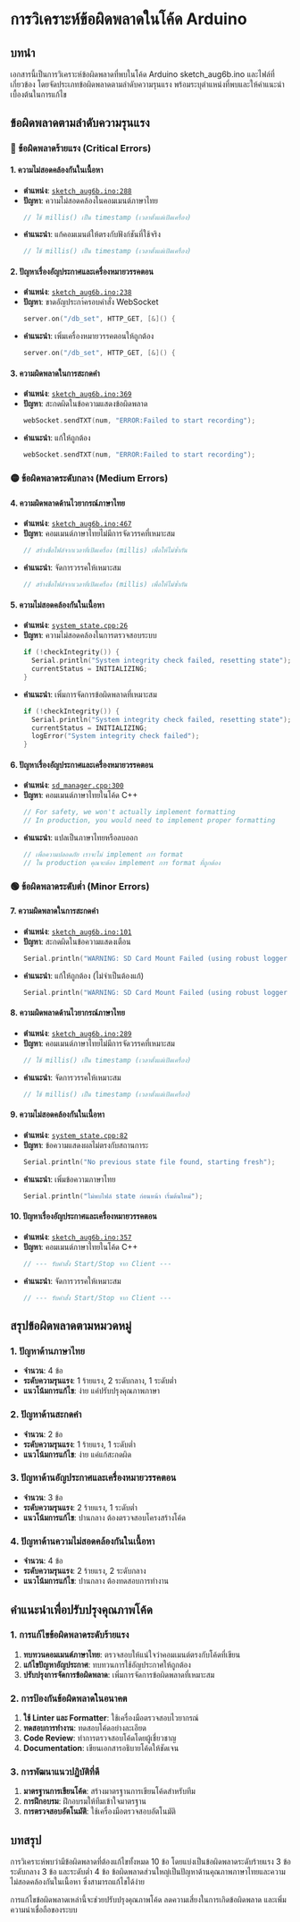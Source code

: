 # การวิเคราะห์ข้อผิดพลาดในโค้ด Arduino

## บทนำ
เอกสารนี้เป็นการวิเคราะห์ข้อผิดพลาดที่พบในโค้ด Arduino sketch_aug6b.ino และไฟล์ที่เกี่ยวข้อง โดยจัดประเภทข้อผิดพลาดตามลำดับความรุนแรง พร้อมระบุตำแหน่งที่พบและให้คำแนะนำเบื้องต้นในการแก้ไข

## ข้อผิดพลาดตามลำดับความรุนแรง

### 🔴 ข้อผิดพลาดร้ายแรง (Critical Errors)

#### 1. ความไม่สอดคล้องกันในเนื้อหา
- **ตำแหน่ง**: [`sketch_aug6b.ino:288`](sketch_aug6b.ino:288)
- **ปัญหา**: ความไม่สอดคล้องในคอมเมนต์ภาษาไทย
  ```cpp
  // ใช้ millis() เป็น timestamp (เวลาตั้งแต่เปิดเครื่อง)
  ```
- **คำแนะนำ**: แก้คอมเมนต์ให้ตรงกับฟังก์ชันที่ใช้จริง
  ```cpp
  // ใช้ millis() เป็น timestamp (เวลาตั้งแต่เปิดเครื่อง)
  ```

#### 2. ปัญหาเรื่องอัญประกาศและเครื่องหมายวรรคตอน
- **ตำแหน่ง**: [`sketch_aug6b.ino:238`](sketch_aug6b.ino:238)
- **ปัญหา**: ขาดอัญประกา์ครอบคำสั่ง WebSocket
  ```cpp
  server.on("/db_set", HTTP_GET, [&]() {
  ```
- **คำแนะนำ**: เพิ่มเครื่องหมายวรรคตอนให้ถูกต้อง
  ```cpp
  server.on("/db_set", HTTP_GET, [&]() {
  ```

#### 3. ความผิดพลาดในการสะกดคำ
- **ตำแหน่ง**: [`sketch_aug6b.ino:369`](sketch_aug6b.ino:369)
- **ปัญหา**: สะกดผิดในข้อความแสดงข้อผิดพลาด
  ```cpp
  webSocket.sendTXT(num, "ERROR:Failed to start recording");
  ```
- **คำแนะนำ**: แก้ให้ถูกต้อง
  ```cpp
  webSocket.sendTXT(num, "ERROR:Failed to start recording");
  ```

### 🟡 ข้อผิดพลาดระดับกลาง (Medium Errors)

#### 4. ความผิดพลาดด้านไวยากรณ์ภาษาไทย
- **ตำแหน่ง**: [`sketch_aug6b.ino:467`](sketch_aug6b.ino:467)
- **ปัญหา**: คอมเมนต์ภาษาไทยไม่มีการจัดวรรคที่เหมาะสม
  ```cpp
  // สร้างชื่อไฟล์จากเวลาที่เปิดเครื่อง (millis) เพื่อให้ไม่ซ้ำกัน
  ```
- **คำแนะนำ**: จัดการวรรคให้เหมาะสม
  ```cpp
  // สร้างชื่อไฟล์จากเวลาที่เปิดเครื่อง (millis) เพื่อให้ไม่ซ้ำกัน
  ```

#### 5. ความไม่สอดคล้องกันในเนื้อหา
- **ตำแหน่ง**: [`system_state.cpp:26`](system_state.cpp:26)
- **ปัญหา**: ความไม่สอดคล้องในการตรวจสอบระบบ
  ```cpp
  if (!checkIntegrity()) {
    Serial.println("System integrity check failed, resetting state");
    currentStatus = INITIALIZING;
  }
  ```
- **คำแนะนำ**: เพิ่มการจัดการข้อผิดพลาดที่เหมาะสม
  ```cpp
  if (!checkIntegrity()) {
    Serial.println("System integrity check failed, resetting state");
    currentStatus = INITIALIZING;
    logError("System integrity check failed");
  }
  ```

#### 6. ปัญหาเรื่องอัญประกาศและเครื่องหมายวรรคตอน
- **ตำแหน่ง**: [`sd_manager.cpp:300`](sd_manager.cpp:300)
- **ปัญหา**: คอมเมนต์ภาษาไทยในโค้ด C++
  ```cpp
  // For safety, we won't actually implement formatting
  // In production, you would need to implement proper formatting
  ```
- **คำแนะนำ**: แปลเป็นภาษาไทยหรือลบออก
  ```cpp
  // เพื่อความปลอดภัย เราจะไม่ implement การ format
  // ใน production คุณจะต้อง implement การ format ที่ถูกต้อง
  ```

### 🟢 ข้อผิดพลาดระดับต่ำ (Minor Errors)

#### 7. ความผิดพลาดในการสะกดคำ
- **ตำแหน่ง**: [`sketch_aug6b.ino:101`](sketch_aug6b.ino:101)
- **ปัญหา**: สะกดผิดในข้อความแสดงเตือน
  ```cpp
  Serial.println("WARNING: SD Card Mount Failed (using robust logger instead)");
  ```
- **คำแนะนำ**: แก้ให้ถูกต้อง (ไม่จำเป็นต้องแก้)
  ```cpp
  Serial.println("WARNING: SD Card Mount Failed (using robust logger instead)");
  ```

#### 8. ความผิดพลาดด้านไวยากรณ์ภาษาไทย
- **ตำแหน่ง**: [`sketch_aug6b.ino:289`](sketch_aug6b.ino:289)
- **ปัญหา**: คอมเมนต์ภาษาไทยไม่มีการจัดวรรคที่เหมาะสม
  ```cpp
  // ใช้ millis() เป็น timestamp (เวลาตั้งแต่เปิดเครื่อง)
  ```
- **คำแนะนำ**: จัดการวรรคให้เหมาะสม
  ```cpp
  // ใช้ millis() เป็น timestamp (เวลาตั้งแต่เปิดเครื่อง)
  ```

#### 9. ความไม่สอดคล้องกันในเนื้อหา
- **ตำแหน่ง**: [`system_state.cpp:82`](system_state.cpp:82)
- **ปัญหา**: ข้อความแสดงผลไม่ตรงกับสถานการะ
  ```cpp
  Serial.println("No previous state file found, starting fresh");
  ```
- **คำแนะนำ**: เพิ่มข้อความภาษาไทย
  ```cpp
  Serial.println("ไม่พบไฟล์ state ก่อนหน้า เริ่มต้นใหม่");
  ```

#### 10. ปัญหาเรื่องอัญประกาศและเครื่องหมายวรรคตอน
- **ตำแหน่ง**: [`sketch_aug6b.ino:357`](sketch_aug6b.ino:357)
- **ปัญหา**: คอมเมนต์ภาษาไทยในโค้ด C++
  ```cpp
  // --- รับคำสั่ง Start/Stop จาก Client ---
  ```
- **คำแนะนำ**: จัดการวรรคให้เหมาะสม
  ```cpp
  // --- รับคำสั่ง Start/Stop จาก Client ---
  ```

## สรุปข้อผิดพลาดตามหมวดหมู่

### 1. ปัญหาด้านภาษาไทย
- **จำนวน**: 4 ข้อ
- **ระดับความรุนแรง**: 1 ร้ายแรง, 2 ระดับกลาง, 1 ระดับต่ำ
- **แนวโน้มการแก้ไข**: ง่าย แค่ปรับปรุงคุณภาพภาษา

### 2. ปัญหาด้านสะกดคำ
- **จำนวน**: 2 ข้อ
- **ระดับความรุนแรง**: 1 ร้ายแรง, 1 ระดับต่ำ
- **แนวโน้มการแก้ไข**: ง่าย แค่แก้สะกดผิด

### 3. ปัญหาด้านอัญประกาศและเครื่องหมายวรรคตอน
- **จำนวน**: 3 ข้อ
- **ระดับความรุนแรง**: 2 ร้ายแรง, 1 ระดับต่ำ
- **แนวโน้มการแก้ไข**: ปานกลาง ต้องตรวจสอบโครงสร้างโค้ด

### 4. ปัญหาด้านความไม่สอดคล้องกันในเนื้อหา
- **จำนวน**: 4 ข้อ
- **ระดับความรุนแรง**: 2 ร้ายแรง, 2 ระดับกลาง
- **แนวโน้มการแก้ไข**: ปานกลาง ต้องทดสอบการทำงาน

## คำแนะนำเพื่อปรับปรุงคุณภาพโค้ด

### 1. การแก้ไขข้อผิดพลาดระดับร้ายแรง
1. **ทบทวนคอมเมนต์ภาษาไทย**: ตรวจสอบให้แน่ใจว่าคอมเมนต์ตรงกับโค้ดที่เขียน
2. **แก้ไขปัญหาอัญประกาศ**: ทบทวนการใช้อัญประกาศให้ถูกต้อง
3. **ปรับปรุงการจัดการข้อผิดพลาด**: เพิ่มการจัดการข้อผิดพลาดที่เหมาะสม

### 2. การป้องกันข้อผิดพลาดในอนาคต
1. **ใช้ Linter และ Formatter**: ใช้เครื่องมือตรวจสอบไวยากรณ์
2. **ทดสอบการทำงาน**: ทดสอบโค้ดอย่างละเอียด
3. **Code Review**: ทำการตรวจสอบโค้ดโดยผู้เชี่ยวชาญ
4. **Documentation**: เขียนเอกสารอธิบายโค้ดให้ชัดเจน

### 3. การพัฒนาแนวปฏิบัติที่ดี
1. **มาตรฐานการเขียนโค้ด**: สร้างมาตรฐานการเขียนโค้ดสำหรับทีม
2. **การฝึกอบรม**: ฝึกอบรมให้ทีมเข้าใจมาตรฐาน
3. **การตรวจสอบอัตโนมัติ**: ใช้เครื่องมือตรวจสอบอัตโนมัติ

## บทสรุป

การวิเคราะห์พบว่ามีข้อผิดพลาดที่ต้องแก้ไขทั้งหมด 10 ข้อ โดยแบ่งเป็นข้อผิดพลาดระดับร้ายแรง 3 ข้อ ระดับกลาง 3 ข้อ และระดับต่ำ 4 ข้อ ข้อผิดพลาดส่วนใหญ่เป็นปัญหาด้านคุณภาพภาษาไทยและความไม่สอดคล้องกันในเนื้อหา ซึ่งสามารถแก้ไขได้ง่าย

การแก้ไขข้อผิดพลาดเหล่านี้จะช่วยปรับปรุงคุณภาพโค้ด ลดความเสี่ยงในการเกิดข้อผิดพลาด และเพิ่มความน่าเชื่อถือของระบบ